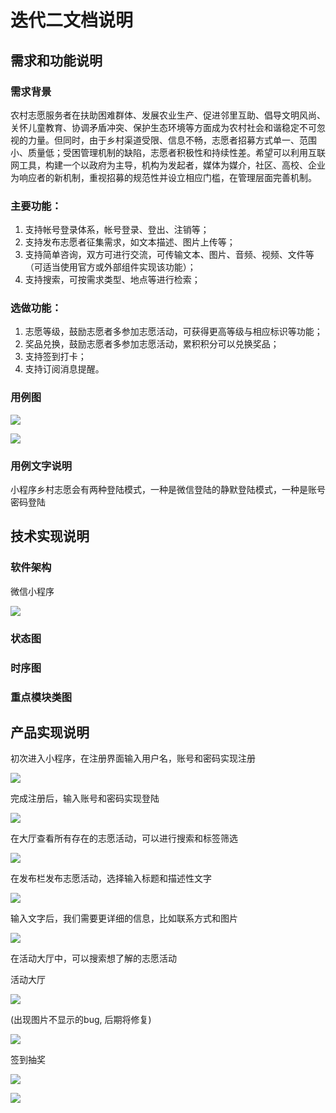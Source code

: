 # 迭代二文档说明



## 需求和功能说明

### 需求背景

农村志愿服务者在扶助困难群体、发展农业生产、促进邻里互助、倡导文明风尚、关怀儿童教育、协调矛盾冲突、保护生态环境等方面成为农村社会和谐稳定不可忽视的力量。但同时，由于乡村渠道受限、信息不畅，志愿者招募方式单一、范围小、质量低；受困管理机制的缺陷，志愿者积极性和持续性差。希望可以利用互联网工具，构建一个以政府为主导，机构为发起者，媒体为媒介，社区、高校、企业为响应者的新机制，重视招募的规范性并设立相应门槛，在管理层面完善机制。

### 主要功能：

1. 支持帐号登录体系，帐号登录、登出、注销等；
2. 支持发布志愿者征集需求，如文本描述、图片上传等；
3. 支持简单咨询，双方可进行交流，可传输文本、图片、音频、视频、文件等（可适当使用官方或外部组件实现该功能）；
4. 支持搜索，可按需求类型、地点等进行检索；

### 选做功能：

1. 志愿等级，鼓励志愿者多参加志愿活动，可获得更高等级与相应标识等功能；
2. 奖品兑换，鼓励志愿者多参加志愿活动，累积积分可以兑换奖品；
3. 支持签到打卡；
4. 支持订阅消息提醒。



### 用例图

![](./images/login.png)

![](./images/release.png)



### 用例文字说明

小程序乡村志愿会有两种登陆模式，一种是微信登陆的静默登陆模式，一种是账号密码登陆

## 技术实现说明

### 软件架构

微信小程序

![](./images/wx.png)

### 状态图

### 时序图

### 重点模块类图



## 产品实现说明

初次进入小程序，在注册界面输入用户名，账号和密码实现注册

![](./images/wx_signup.png)





完成注册后，输入账号和密码实现登陆

![](./images/wx_login.png)





在大厅查看所有存在的志愿活动，可以进行搜索和标签筛选

![](./images/wx_hall.png)







在发布栏发布志愿活动，选择输入标题和描述性文字

![](./images/wx_release_words.png)







输入文字后，我们需要更详细的信息，比如联系方式和图片

![](./images/wx_release_pic.png)



在活动大厅中，可以搜索想了解的志愿活动

活动大厅

![](./images/search_hall.png)

(出现图片不显示的bug, 后期将修复)

![](./images/search.png)



签到抽奖

![](./images/checkin.png)



![](./images/checkin2.png)